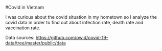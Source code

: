 #Covid in Vietnam

I was curious about the covid situation in my hometown so I analyze the covid data in order to find out about infection rate, death rate and vaccination rate.

Data sources: https://github.com/owid/covid-19-data/tree/master/public/data
